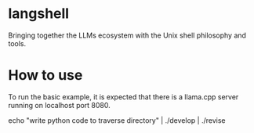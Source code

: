 # langshell
Bringing together the LLMs ecosystem with the Unix shell philosophy and tools.

# How to use
To run the basic example, it is expected that there is a llama.cpp server running on localhost port 8080.

echo "write python code to traverse directory" | ./develop | ./revise
